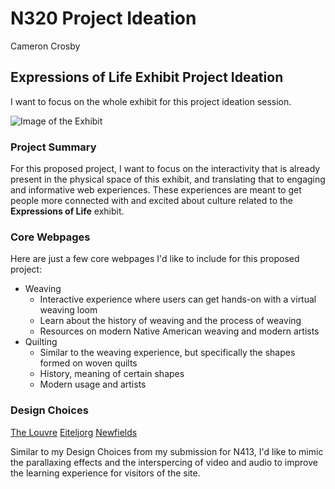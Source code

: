 
# N320 Project Ideation

Cameron Crosby

## Expressions of Life Exhibit Project Ideation

I want to focus on the whole exhibit for this project ideation session. 

![Image of the Exhibit](https://www.neh.gov/sites/default/files/styles/large/public/2022-09/Eiteljorg%204.jpg?itok=F-JDn0sP)

### Project Summary
For this proposed project, I want to focus on the interactivity that is already present in the physical space of this exhibit, and translating that to engaging and informative web experiences. These experiences are meant to get people more connected with and excited about culture related to the **Expressions of Life** exhibit.

### Core Webpages
Here are just a few core webpages I'd like to include for this proposed project:
- Weaving
  - Interactive experience where users can get hands-on with a virtual weaving loom
  - Learn about the history of weaving and the process of weaving
  - Resources on modern Native American weaving and modern artists
- Quilting
  - Similar to the weaving experience, but specifically the shapes formed on woven quilts
  - History, meaning of certain shapes
  - Modern usage and artists

### Design Choices
[The Louvre](https://www.louvre.fr/en)
[Eiteljorg](https://eiteljorg.org/)
[Newfields](https://discovernewfields.org/)

Similar to my Design Choices from my submission for N413, I'd like to mimic the parallaxing effects and the interspercing of video and audio to improve the learning experience for visitors of the site.
